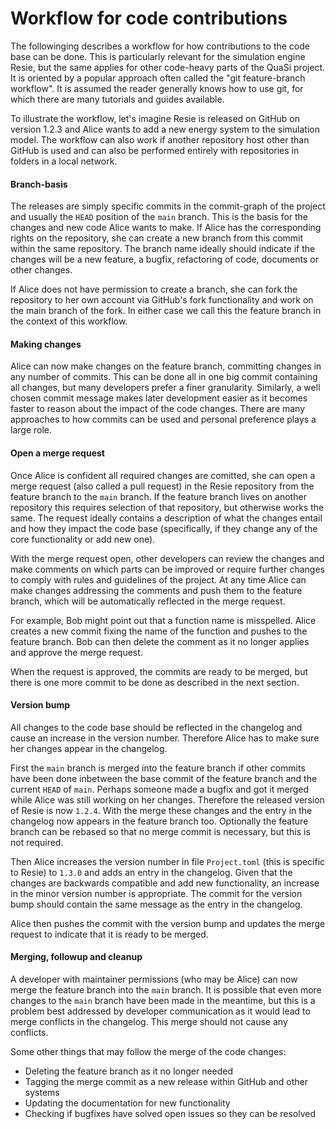 # Workflow for code contributions
The followinging describes a workflow for how contributions to the code base can be done.
This is particularly relevant for the simulation engine Resie, but the same applies for
other code-heavy parts of the QuaSi project. It is oriented by a popular approach often
called the "git feature-branch workflow". It is assumed the reader generally knows how to
use git, for which there are many tutorials and guides available.

To illustrate the workflow, let's imagine Resie is released on GitHub on version 1.2.3
and Alice wants to add a new energy system to the simulation model. The workflow can also
work if another repository host other than GitHub is used and can also be performed
entirely with repositories in folders in a local network.

#### Branch-basis
The releases are simply specific commits in the commit-graph of the project and usually the
`HEAD` position of the `main` branch. This is the basis for the changes and new code Alice
wants to make. If Alice has the corresponding rights on the repository, she can create a
new branch from this commit within the same repository. The branch name ideally should
indicate if the changes will be a new feature, a bugfix, refactoring of code, documents
or other changes.

If Alice does not have permission to create a branch, she can fork the repository to her
own account via GitHub's fork functionality and work on the main branch of the fork. In
either case we call this the feature branch in the context of this workflow.

#### Making changes
Alice can now make changes on the feature branch, committing changes in any number of
commits. This can be done all in one big commit containing all changes, but many developers
prefer a finer granularity. Similarly, a well chosen commit message makes later development
easier as it becomes faster to reason about the impact of the code changes. There are many
approaches to how commits can be used and personal preference plays a large role.

#### Open a merge request
Once Alice is confident all required changes are comitted, she can open a merge request
(also called a pull request) in the Resie repository from the feature branch to the `main`
branch. If the feature branch lives on another repository this requires selection of that
repository, but otherwise works the same. The request ideally contains a description of
what the changes entail and how they impact the code base (specifically, if they change any
of the core functionality or add new one).

With the merge request open, other developers can review the changes and make comments on
which parts can be improved or require further changes to comply with rules and guidelines
of the project. At any time Alice can make changes addressing the comments and push them to
the feature branch, which will be automatically reflected in the merge request.

For example, Bob might point out that a function name is misspelled. Alice creates a new
commit fixing the name of the function and pushes to the feature branch. Bob can then
delete the comment as it no longer applies and approve the merge request.

When the request is approved, the commits are ready to be merged, but there is one more
commit to be done as described in the next section.

#### Version bump
All changes to the code base should be reflected in the changelog and cause an increase in
the version number. Therefore Alice has to make sure her changes appear in the changelog.

First the `main` branch is merged into the feature branch if other commits have
been done inbetween the base commit of the feature branch and the current `HEAD` of `main`.
Perhaps someone made a bugfix and got it merged while Alice was still working on her
changes. Therefore the released version of Resie is now `1.2.4`. With the merge these
changes and the entry in the changelog now appears in the feature branch too. Optionally
the feature branch can be rebased so that no merge commit is necessary, but this is not
required.

Then Alice increases the version number in file `Project.toml` (this is specific to Resie)
to `1.3.0` and adds an entry in the changelog. Given that the changes are backwards
compatible and add new functionality, an increase in the minor version number is
appropriate. The commit for the version bump should contain the same message as the entry
in the changelog.

Alice then pushes the commit with the version bump and updates the merge request to
indicate that it is ready to be merged.

#### Merging, followup and cleanup
A developer with maintainer permissions (who may be Alice) can now merge the feature branch
into the `main` branch. It is possible that even more changes to the `main` branch have
been made in the meantime, but this is a problem best addressed by developer communication
as it would lead to merge conflicts in the changelog. This merge should not cause any
conflicts.

Some other things that may follow the merge of the code changes:
* Deleting the feature branch as it no longer needed
* Tagging the merge commit as a new release within GitHub and other systems
* Updating the documentation for new functionality
* Checking if bugfixes have solved open issues so they can be resolved

